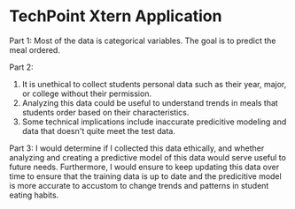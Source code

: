 # TechPoint Xtern Application

Part 1:
Most of the data is categorical variables. The goal is to predict the meal ordered.

Part 2:
1. It is unethical to collect students personal data such as their year, major, or college without their permission. 
2. Analyzing this data could be useful to understand trends in meals that students order based on their characteristics.
3. Some technical implications include inaccurate predicitive modeling and data that doesn't quite meet the test data.

Part 3:
I would determine if I collected this data ethically, and whether analyzing and creating a predictive model of this
data would serve useful to future needs. Furthermore, I would ensure to keep updating this data over time to ensure
that the training data is up to date and the predicitive model is more accurate to accustom to change trends and patterns
in student eating habits.
